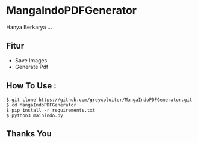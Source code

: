 # MangaIndoPDFGenerator
Hanya Berkarya ...

## Fitur
* Save Images
* Generate Pdf

## How To Use :
```
$ git clone https://github.com/greyxploiter/MangaIndoPDFGenerator.git
$ cd MangaIndoPDFGenerator
$ pip install -r requirements.txt
$ python3 mainindo.py
```

## Thanks You
